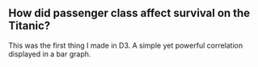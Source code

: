 ## How did passenger class affect survival on the Titanic?
This was the first thing I made in D3. A simple yet powerful correlation displayed in a bar graph.